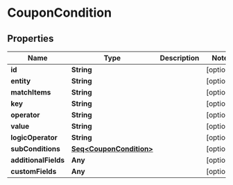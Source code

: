 

# CouponCondition


## Properties

Name | Type | Description | Notes
------------ | ------------- | ------------- | -------------
**id** | **String** |  |  [optional]
**entity** | **String** |  |  [optional]
**matchItems** | **String** |  |  [optional]
**key** | **String** |  |  [optional]
**operator** | **String** |  |  [optional]
**value** | **String** |  |  [optional]
**logicOperator** | **String** |  |  [optional]
**subConditions** | [**Seq&lt;CouponCondition&gt;**](CouponCondition.md) |  |  [optional]
**additionalFields** | **Any** |  |  [optional]
**customFields** | **Any** |  |  [optional]



